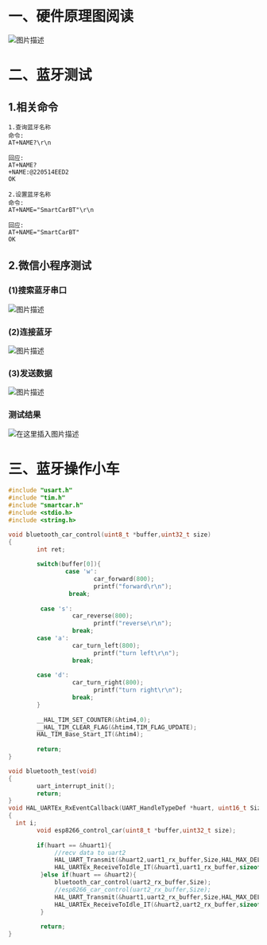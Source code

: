 # 一、硬件原理图阅读

![图片描述](https://img.mukewang.com/wiki/6405bc8c0932a8c210861280.jpg)



# 二、蓝牙测试



## 1.相关命令

```plain
1.查询蓝牙名称
命令:
AT+NAME?\r\n

回应:
AT+NAME?
+NAME:@220514EED2
OK

2.设置蓝牙名称
命令:
AT+NAME="SmartCarBT"\r\n

回应:
AT+NAME="SmartCarBT"
OK
```



## 2.微信小程序测试



### (1)搜索蓝牙串口

![图片描述](https://img.mukewang.com/wiki/6405bca00942ef6b12422208.jpg)



### (2)连接蓝牙

![图片描述](https://img.mukewang.com/wiki/6405bcb40968ca8912422208.jpg)



### (3)发送数据

![图片描述](https://img.mukewang.com/wiki/6405bccb0918608812422208.jpg)

### 测试结果

![在这里插入图片描述](https://img-blog.csdnimg.cn/direct/cdfbbde4ff974e6f89c61d42b528e27e.png)

# 三、蓝牙操作小车

```c
#include "usart.h"
#include "tim.h"
#include "smartcar.h"
#include <stdio.h>
#include <string.h>

void bluetooth_car_control(uint8_t *buffer,uint32_t size)
{
        int ret;
        
        switch(buffer[0]){
                case 'w':
                        car_forward(800);
                        printf("forward\r\n");
                 break;
                
         case 's':
                  car_reverse(800);
                        printf("reverse\r\n");
                  break;
        case 'a':
                  car_turn_left(800);
                        printf("turn left\r\n");
                  break;
        
        case 'd':
                  car_turn_right(800);
                        printf("turn right\r\n");
                  break;
        }
        
        __HAL_TIM_SET_COUNTER(&htim4,0);
        __HAL_TIM_CLEAR_FLAG(&htim4,TIM_FLAG_UPDATE);
        HAL_TIM_Base_Start_IT(&htim4);
        
        return;
}

void bluetooth_test(void)
{
        uart_interrupt_init();
        return;
}
void HAL_UARTEx_RxEventCallback(UART_HandleTypeDef *huart, uint16_t Size)
{
  int i;
        void esp8266_control_car(uint8_t *buffer,uint32_t size);
        
        if(huart == &huart1){
             //recv data to uart2
             HAL_UART_Transmit(&huart2,uart1_rx_buffer,Size,HAL_MAX_DELAY);
             HAL_UARTEx_ReceiveToIdle_IT(&huart1,uart1_rx_buffer,sizeof(uart1_rx_buffer));
         }else if(huart == &huart2){
             bluetooth_car_control(uart2_rx_buffer,Size);
             //esp8266_car_control(uart2_rx_buffer,Size);
             HAL_UART_Transmit(&huart1,uart2_rx_buffer,Size,HAL_MAX_DELAY);
             HAL_UARTEx_ReceiveToIdle_IT(&huart2,uart2_rx_buffer,sizeof(uart2_rx_buffer));
         }
        
         return;
}  
```